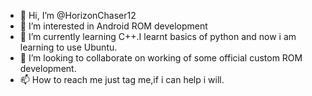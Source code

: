 - 👋 Hi, I’m @HorizonChaser12
- 👀 I’m interested in Android ROM development
- 🌱 I’m currently learning C++.I learnt basics of python and now i am learning to use Ubuntu.
- 💞️ I’m looking to collaborate on working of some official custom ROM development.
- 📫 How to reach me just tag me,if i can help i will.

<!---
HorizonChaser12/HorizonChaser12 is a ✨ special ✨ repository because its `README.md` (this file) appears on your GitHub profile.
You can click the Preview link to take a look at your changes.
--->
